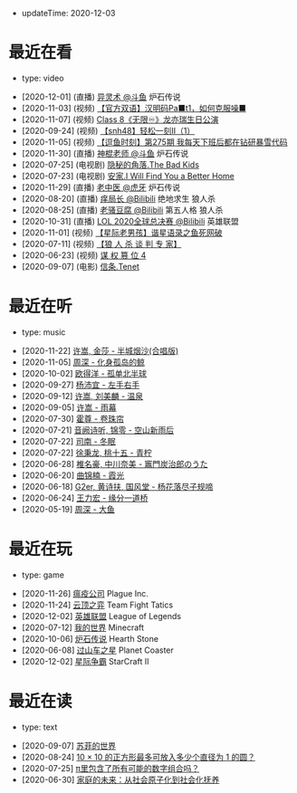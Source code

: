 - updateTime: 2020-12-03

# 最近在看

- type: video

* [2020-12-01] (直播) [异灵术 @斗鱼](https://www.douyu.com/93589) 炉石传说
* [2020-11-03] (视频) [【官方双语】汉明码Pa■t1，如何克服噪■](https://www.bilibili.com/video/BV1WK411N7kz?t=1183)
* [2020-11-07] (视频) [Class 8《无限♾》龙亦瑞生日公演](https://live.48.cn/Index/invideo/club/3/id/3903)
* [2020-09-24] (视频) [【snh48】轻松一刻II（1）](https://www.bilibili.com/video/BV1jz4y1Z7Ae?t=584)
* [2020-11-05] (视频) [【逗鱼时刻】第275期 我每天下班后都在钻研暴雪代码](https://www.bilibili.com/video/BV1Sa4y1s7r4)
* [2020-11-30] (直播) [神棍老师 @斗鱼](https://www.douyu.com/4767111) 炉石传说
* [2020-07-25] (电视剧) [隐秘的角落.The Bad Kids](https://www.iqiyi.com/v_2ffkws0bgr0.html)
* [2020-07-23] (电视剧) [安家.I Will Find You a Better Home](https://v.qq.com/detail/i/ihhsfwvvhcm16nd.html)
* [2020-11-29] (直播) [老中医 @虎牙](https://www.huya.com/lastpriest) 炉石传说
* [2020-08-20] (直播) [痒局长 @Bilibili](https://live.bilibili.com/528) 绝地求生 狼人杀
* [2020-08-25] (直播) [老骚豆腐 @Bilibili](https://live.bilibili.com/462) 第五人格 狼人杀
* [2020-10-31] (直播) [LOL 2020全球总决赛 @Bilibili](https://live.bilibili.com/6) 英雄联盟
* [2020-11-01] (视频) [【星际老男孩】谐星语录之鱼死网破](https://www.bilibili.com/video/BV13f4y1q7ui)
* [2020-07-11] (视频) [【狼 人 杀 谈 判 专 家】](https://www.bilibili.com/video/BV1bD4y1S7hY)
* [2020-06-23] (视频) [谋 权 篡 位 4](https://www.bilibili.com/video/BV1ug4y1q7YH)
* [2020-09-07] (电影) [信条.Tenet](https://www.tenetfilm.net/)

# 最近在听

- type: music

* [2020-11-22] [许嵩, 金莎 - 半城烟沙(合唱版)](https://music.163.com/#/song?id=1496833377)
* [2020-11-05] [周深 - 化身孤岛的鲸](https://y.qq.com/n/yqq/song/0004adDk3wsULz.html)
* [2020-10-02] [欧得洋 - 孤单北半球](https://y.qq.com/n/yqq/song/00029Buj0clcBE.html)
* [2020-09-27] [杨沛宜 - 左手右手](https://y.qq.com/n/yqq/song/000KDPfR0FMjQR.html)
* [2020-09-12] [许嵩, 刘美麟 - 温泉](https://y.qq.com/n/yqq/song/001KQ3zX0N2rVR.html)
* [2020-09-05] [许嵩 - 雨幕](https://y.qq.com/n/yqq/song/001BKGVe1BctBv.html)
* [2020-07-30] [霍尊 - 卷珠帘](https://y.qq.com/n/yqq/song/003BXELh0qM5bI.html)
* [2020-07-21] [音阙诗听, 锦零 - 空山新雨后](https://music.163.com/#/song?id=1352002513)
* [2020-07-22] [司南 - 冬眠](https://music.163.com/#/song?id=1398663411)
* [2020-07-22] [徐秉龙, 桃十五 - 青柠](https://music.163.com/#/song?id=504624714)
* [2020-06-28] [椎名豪, 中川奈美 - 竈門炭治郎のうた](https://y.qq.com/n/yqq/song/001jyikY2o3FrL.html)
* [2020-06-20] [曲锦楠 - 霞光](https://y.qq.com/n/yqq/song/003p3ky81zgV0H.html)
* [2020-06-18] [G2er, 黄诗扶, 国风堂 - 杨花落尽子规啼](https://music.163.com/#/song?id=1375935067)
* [2020-06-24] [王力宏 - 缘分一道桥](https://y.qq.com/n/yqq/song/004NXwuk36ixAW.html)
* [2020-05-19] [周深 - 大鱼](https://y.qq.com/n/yqq/song/004OQ5Mt0EmEzv.html)

# 最近在玩

- type: game

* [2020-11-26] [瘟疫公司](https://store.steampowered.com/app/246620/Plague_Inc_Evolved) Plague Inc.
* [2020-11-24] [云顶之弈](https://lol.qq.com/tft/) Team Fight Tatics
* [2020-12-02] [英雄联盟](https://lol.qq.com) League of Legends
* [2020-07-12] [我的世界](https://mc.163.com) Minecraft
* [2020-10-06] [炉石传说](https://hs.blizzard.cn) Hearth Stone
* [2020-06-08] [过山车之星](https://store.steampowered.com/app/493340/Planet_Coaster) Planet Coaster
* [2020-12-02] [星际争霸](https://sc2.blizzard.cn) StarCraft II

# 最近在读

- type: text

* [2020-09-07] [苏菲的世界](https://book.douban.com/subject/2284311/)
* [2020-08-24] [10 × 10 的正方形最多可放入多少个直径为 1 的圆？](https://www.zhihu.com/question/67716815/answer/402046172)
* [2020-07-25] [π里包含了所有可能的数字组合吗？](https://www.guokr.com/article/439682/)
* [2020-06-30] [家庭的未来：从社会原子化到社会化抚养](https://mp.weixin.qq.com/s/mI_zTi8xFIYoZVlY6oQJtw)
